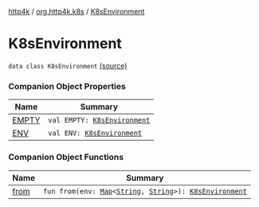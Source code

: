 [http4k](../../index.md) / [org.http4k.k8s](../index.md) / [K8sEnvironment](./index.md)

# K8sEnvironment

`data class K8sEnvironment` [(source)](https://github.com/http4k/http4k/blob/master/http4k-k8s/src/main/kotlin/org/http4k/k8s/K8sEnvironment.kt#L6)

### Companion Object Properties

| Name | Summary |
|---|---|
| [EMPTY](-e-m-p-t-y.md) | `val EMPTY: `[`K8sEnvironment`](./index.md) |
| [ENV](-e-n-v.md) | `val ENV: `[`K8sEnvironment`](./index.md) |

### Companion Object Functions

| Name | Summary |
|---|---|
| [from](from.md) | `fun from(env: `[`Map`](https://kotlinlang.org/api/latest/jvm/stdlib/kotlin.collections/-map/index.html)`<`[`String`](https://kotlinlang.org/api/latest/jvm/stdlib/kotlin/-string/index.html)`, `[`String`](https://kotlinlang.org/api/latest/jvm/stdlib/kotlin/-string/index.html)`>): `[`K8sEnvironment`](./index.md) |
